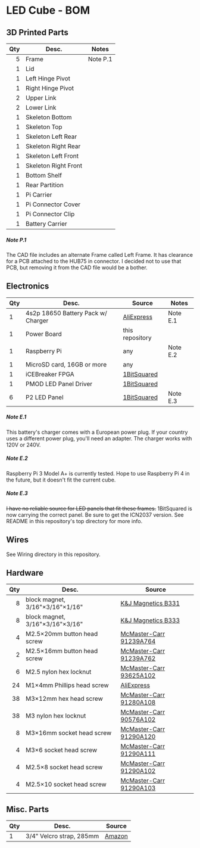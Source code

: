 # LED Cube - BOM


## 3D Printed Parts

Qty | Desc.                | Notes
---:|----------------------|-------
  5 | Frame                | Note P.1
  1 | Lid
  1 | Left Hinge Pivot
  1 | Right Hinge Pivot
  2 | Upper Link
  2 | Lower Link
  1 | Skeleton Bottom
  1 | Skeleton Top
  1 | Skeleton Left Rear
  1 | Skeleton Right Rear
  1 | Skeleton Left Front
  1 | Skeleton Right Front
  1 | Bottom Shelf
  1 | Rear Partition
  1 | Pi Carrier
  1 | Pi Connector Cover
  1 | Pi Connector Clip
  1 | Battery Carrier

##### Note P.1

The CAD file includes an alternate Frame called Left Frame.
It has clearance for a PCB attached to the HUB75 in connector.  I decided not to use that PCB, but removing
it from the CAD file would be a bother.


## Electronics

Qty | Desc.                              | Source             | Notes
----|------------------------------------|--------------------|----------
  1 | 4s2p 18650 Battery Pack w/ Charger | [AliExpress][ae1]  | Note E.1
  1 | Power Board                        | this repository
  1 | Raspberry Pi                       | any                | Note E.2
  1 | MicroSD card, 16GB or more         | any
  1 | iCEBreaker FPGA                    | [1BitSquared][1b1]
  1 | PMOD LED Panel Driver              | [1BitSquared][1b2]
  6 | P2 LED Panel                       | [1BitSquared][1b3] | Note E.3

[ae1]: https://www.aliexpress.com/item/32913021851.html
[1b1]: https://www.crowdsupply.com/1bitsquared/icebreaker-fpga
[1b2]: https://1bitsquared.com/products/pmod-led-panel-driver
[1b3]: https://1bitsquared.com/collections/embedded-hardware/products/led-panel

##### Note E.1

This battery's charger comes with a European power plug.  If your
country uses a different power plug, you'll need an adapter.  The
charger works with 120V or 240V.

##### Note E.2

Raspberry Pi 3 Model A+ is currently tested.  Hope to
use Raspberry Pi 4 in the future, but it doesn't fit
the current cube.

##### Note E.3

~~I have no reliable source for LED panels that fit these frames.~~
1BitSquared is now carrying the correct panel.  Be sure to get the
ICN2037 version.
See README in this repository's top directory for more info.


## Wires

See Wiring directory in this repository.


## Hardware

Qty | Desc.                                     | Source
---:|-------------------------------------------|--------
  8 | block magnet, 3/16"&times;3/16"&times;1/16" | [K&J Magnetics B331][kj1]
  8 | block magnet, 3/16"&times;3/16"&times;3/16" | [K&J Magnetics B333][kj2]
  4 | M2.5&times;20mm button head screw         | [McMaster-Carr 91239A764][mc1]
  2 | M2.5&times;16mm button head screw         | [McMaster-Carr 91239A762][mc2]
  6 | M2.5 nylon hex locknut                    | [McMaster-Carr 93625A102][mc3]
 24 | M1&times;4mm Phillips head screw          | [AliExpress][ae2]
 38 | M3&times;12mm hex head screw              | [McMaster-Carr 91280A108][mc4]
 38 | M3 nylon hex locknut                      | [McMaster-Carr 90576A102][mc5]
  8 | M3&times;16mm socket head screw           | [McMaster-Carr 91290A120][mc6]
  4 | M3&times;6 socket head screw              | [McMaster-Carr 91290A111][mc7]
  4 | M2.5&times;8 socket head screw            | [McMaster-Carr 91290A102][mc8]
  4 | M2.5&times;10 socket head screw           | [McMaster-Carr 91290A103][mc9]

[kj1]: https://www.kjmagnetics.com/proddetail.asp?prod=B331
[kj2]: https://www.kjmagnetics.com/proddetail.asp?prod=B333

[ae2]: https://www.aliexpress.com/item/1000008061219.html

[mc1]: https://www.mcmaster.com/91239A764
[mc2]: https://www.mcmaster.com/91239A762
[mc3]: https://www.mcmaster.com/93625A102
[mc4]: https://www.mcmaster.com/91280A108
[mc5]: https://www.mcmaster.com/90576A102
[mc6]: https://www.mcmaster.com/91290A120
[mc7]: https://www.mcmaster.com/91290A111
[mc8]: https://www.mcmaster.com/91290A102
[mc9]: https://www.mcmaster.com/91290A103


## Misc. Parts

Qty | Desc.                    | Source
----|--------------------------|--------------
  1 | 3/4" Velcro strap, 285mm | [Amazon][m1]


[m1]: https://www.amazon.com/VELCRO-Brand-ONE-WRAP-Double-Sided-Multi-Purpose/dp/B000LNSSVY
